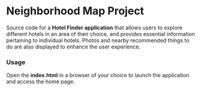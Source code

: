 # Neighborhood Map Project
Source code for a **Hotel Finder application** that allows users to explore different hotels in an area of their choice, and provides essential information pertaining to individual hotels. Photos and nearby recommended things to do are also displayed to enhance the user experience.

### Usage
Open the **index.html** in a browser of your choice to launch the application and access the home page.